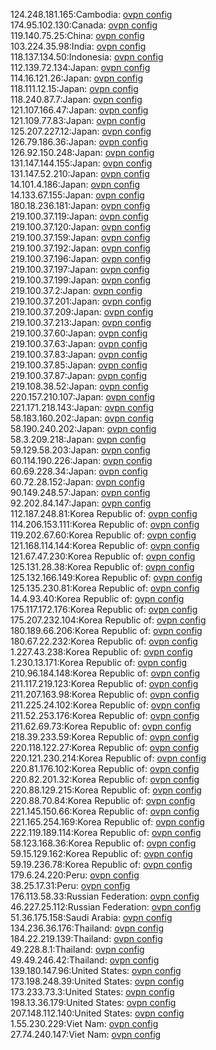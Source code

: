 124.248.181.165:Cambodia: [ovpn config](vpn/124_248_181_165.ovpn)  
174.95.102.130:Canada: [ovpn config](vpn/174_95_102_130.ovpn)  
119.140.75.25:China: [ovpn config](vpn/119_140_75_25.ovpn)  
103.224.35.98:India: [ovpn config](vpn/103_224_35_98.ovpn)  
118.137.134.50:Indonesia: [ovpn config](vpn/118_137_134_50.ovpn)  
112.139.72.134:Japan: [ovpn config](vpn/112_139_72_134.ovpn)  
114.16.121.26:Japan: [ovpn config](vpn/114_16_121_26.ovpn)  
118.111.12.15:Japan: [ovpn config](vpn/118_111_12_15.ovpn)  
118.240.87.7:Japan: [ovpn config](vpn/118_240_87_7.ovpn)  
121.107.166.47:Japan: [ovpn config](vpn/121_107_166_47.ovpn)  
121.109.77.83:Japan: [ovpn config](vpn/121_109_77_83.ovpn)  
125.207.227.12:Japan: [ovpn config](vpn/125_207_227_12.ovpn)  
126.79.186.36:Japan: [ovpn config](vpn/126_79_186_36.ovpn)  
126.92.150.248:Japan: [ovpn config](vpn/126_92_150_248.ovpn)  
131.147.144.155:Japan: [ovpn config](vpn/131_147_144_155.ovpn)  
131.147.52.210:Japan: [ovpn config](vpn/131_147_52_210.ovpn)  
14.101.4.186:Japan: [ovpn config](vpn/14_101_4_186.ovpn)  
14.133.67.155:Japan: [ovpn config](vpn/14_133_67_155.ovpn)  
180.18.236.181:Japan: [ovpn config](vpn/180_18_236_181.ovpn)  
219.100.37.119:Japan: [ovpn config](vpn/219_100_37_119.ovpn)  
219.100.37.120:Japan: [ovpn config](vpn/219_100_37_120.ovpn)  
219.100.37.159:Japan: [ovpn config](vpn/219_100_37_159.ovpn)  
219.100.37.192:Japan: [ovpn config](vpn/219_100_37_192.ovpn)  
219.100.37.196:Japan: [ovpn config](vpn/219_100_37_196.ovpn)  
219.100.37.197:Japan: [ovpn config](vpn/219_100_37_197.ovpn)  
219.100.37.199:Japan: [ovpn config](vpn/219_100_37_199.ovpn)  
219.100.37.2:Japan: [ovpn config](vpn/219_100_37_2.ovpn)  
219.100.37.201:Japan: [ovpn config](vpn/219_100_37_201.ovpn)  
219.100.37.209:Japan: [ovpn config](vpn/219_100_37_209.ovpn)  
219.100.37.213:Japan: [ovpn config](vpn/219_100_37_213.ovpn)  
219.100.37.60:Japan: [ovpn config](vpn/219_100_37_60.ovpn)  
219.100.37.63:Japan: [ovpn config](vpn/219_100_37_63.ovpn)  
219.100.37.83:Japan: [ovpn config](vpn/219_100_37_83.ovpn)  
219.100.37.85:Japan: [ovpn config](vpn/219_100_37_85.ovpn)  
219.100.37.87:Japan: [ovpn config](vpn/219_100_37_87.ovpn)  
219.108.38.52:Japan: [ovpn config](vpn/219_108_38_52.ovpn)  
220.157.210.107:Japan: [ovpn config](vpn/220_157_210_107.ovpn)  
221.171.218.143:Japan: [ovpn config](vpn/221_171_218_143.ovpn)  
58.183.160.202:Japan: [ovpn config](vpn/58_183_160_202.ovpn)  
58.190.240.202:Japan: [ovpn config](vpn/58_190_240_202.ovpn)  
58.3.209.218:Japan: [ovpn config](vpn/58_3_209_218.ovpn)  
59.129.58.203:Japan: [ovpn config](vpn/59_129_58_203.ovpn)  
60.114.190.226:Japan: [ovpn config](vpn/60_114_190_226.ovpn)  
60.69.228.34:Japan: [ovpn config](vpn/60_69_228_34.ovpn)  
60.72.28.152:Japan: [ovpn config](vpn/60_72_28_152.ovpn)  
90.149.248.57:Japan: [ovpn config](vpn/90_149_248_57.ovpn)  
92.202.84.147:Japan: [ovpn config](vpn/92_202_84_147.ovpn)  
112.187.248.81:Korea Republic of: [ovpn config](vpn/112_187_248_81.ovpn)  
114.206.153.111:Korea Republic of: [ovpn config](vpn/114_206_153_111.ovpn)  
119.202.67.60:Korea Republic of: [ovpn config](vpn/119_202_67_60.ovpn)  
121.168.114.144:Korea Republic of: [ovpn config](vpn/121_168_114_144.ovpn)  
121.67.47.230:Korea Republic of: [ovpn config](vpn/121_67_47_230.ovpn)  
125.131.28.38:Korea Republic of: [ovpn config](vpn/125_131_28_38.ovpn)  
125.132.166.149:Korea Republic of: [ovpn config](vpn/125_132_166_149.ovpn)  
125.135.230.81:Korea Republic of: [ovpn config](vpn/125_135_230_81.ovpn)  
14.4.93.40:Korea Republic of: [ovpn config](vpn/14_4_93_40.ovpn)  
175.117.172.176:Korea Republic of: [ovpn config](vpn/175_117_172_176.ovpn)  
175.207.232.104:Korea Republic of: [ovpn config](vpn/175_207_232_104.ovpn)  
180.189.66.206:Korea Republic of: [ovpn config](vpn/180_189_66_206.ovpn)  
180.67.22.232:Korea Republic of: [ovpn config](vpn/180_67_22_232.ovpn)  
1.227.43.238:Korea Republic of: [ovpn config](vpn/1_227_43_238.ovpn)  
1.230.13.171:Korea Republic of: [ovpn config](vpn/1_230_13_171.ovpn)  
210.96.184.148:Korea Republic of: [ovpn config](vpn/210_96_184_148.ovpn)  
211.117.219.123:Korea Republic of: [ovpn config](vpn/211_117_219_123.ovpn)  
211.207.163.98:Korea Republic of: [ovpn config](vpn/211_207_163_98.ovpn)  
211.225.24.102:Korea Republic of: [ovpn config](vpn/211_225_24_102.ovpn)  
211.52.253.176:Korea Republic of: [ovpn config](vpn/211_52_253_176.ovpn)  
211.62.69.73:Korea Republic of: [ovpn config](vpn/211_62_69_73.ovpn)  
218.39.233.59:Korea Republic of: [ovpn config](vpn/218_39_233_59.ovpn)  
220.118.122.27:Korea Republic of: [ovpn config](vpn/220_118_122_27.ovpn)  
220.121.230.214:Korea Republic of: [ovpn config](vpn/220_121_230_214.ovpn)  
220.81.176.102:Korea Republic of: [ovpn config](vpn/220_81_176_102.ovpn)  
220.82.201.32:Korea Republic of: [ovpn config](vpn/220_82_201_32.ovpn)  
220.88.129.215:Korea Republic of: [ovpn config](vpn/220_88_129_215.ovpn)  
220.88.70.84:Korea Republic of: [ovpn config](vpn/220_88_70_84.ovpn)  
221.145.150.66:Korea Republic of: [ovpn config](vpn/221_145_150_66.ovpn)  
221.165.254.169:Korea Republic of: [ovpn config](vpn/221_165_254_169.ovpn)  
222.119.189.114:Korea Republic of: [ovpn config](vpn/222_119_189_114.ovpn)  
58.123.168.36:Korea Republic of: [ovpn config](vpn/58_123_168_36.ovpn)  
59.15.129.162:Korea Republic of: [ovpn config](vpn/59_15_129_162.ovpn)  
59.19.236.78:Korea Republic of: [ovpn config](vpn/59_19_236_78.ovpn)  
179.6.24.220:Peru: [ovpn config](vpn/179_6_24_220.ovpn)  
38.25.17.31:Peru: [ovpn config](vpn/38_25_17_31.ovpn)  
176.113.58.33:Russian Federation: [ovpn config](vpn/176_113_58_33.ovpn)  
46.227.25.112:Russian Federation: [ovpn config](vpn/46_227_25_112.ovpn)  
51.36.175.158:Saudi Arabia: [ovpn config](vpn/51_36_175_158.ovpn)  
134.236.36.176:Thailand: [ovpn config](vpn/134_236_36_176.ovpn)  
184.22.219.139:Thailand: [ovpn config](vpn/184_22_219_139.ovpn)  
49.228.8.1:Thailand: [ovpn config](vpn/49_228_8_1.ovpn)  
49.49.246.42:Thailand: [ovpn config](vpn/49_49_246_42.ovpn)  
139.180.147.96:United States: [ovpn config](vpn/139_180_147_96.ovpn)  
173.198.248.39:United States: [ovpn config](vpn/173_198_248_39.ovpn)  
173.233.73.3:United States: [ovpn config](vpn/173_233_73_3.ovpn)  
198.13.36.179:United States: [ovpn config](vpn/198_13_36_179.ovpn)  
207.148.112.140:United States: [ovpn config](vpn/207_148_112_140.ovpn)  
1.55.230.229:Viet Nam: [ovpn config](vpn/1_55_230_229.ovpn)  
27.74.240.147:Viet Nam: [ovpn config](vpn/27_74_240_147.ovpn)  
